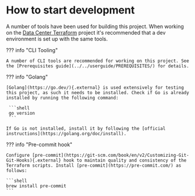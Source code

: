 # How to start development

A number of tools have been used for building this project. When working on the [Data Center Terraform](https://github.com/atlassian-labs/data-center-terraform) project it's recommended that a dev environment is set up with the same tools.

??? info "CLI Tooling"

    A number of CLI tools are recommended for working on this project. See the [Prerequisites guide](../../userguide/PREREQUISITES/) for details.

??? info "Golang"

    [Golang](https://go.dev/){.external} is used extensively for testing this project, as such it needs to be installed. Check if Go is already installed by running the following command:
    
     ```shell
     go version
     ```
    
    If Go is not installed, install it by following the [official instructions](https://golang.org/doc/install).

??? info "Pre-commit hook"

    Configure [pre-commit](https://git-scm.com/book/en/v2/Customizing-Git-Git-Hooks){.external} hook to maintain quality and consistency of the Terraform scripts. Install [pre-commit](https://pre-commit.com/) as follows:
    
    ```shell
    brew install pre-commit
    ```